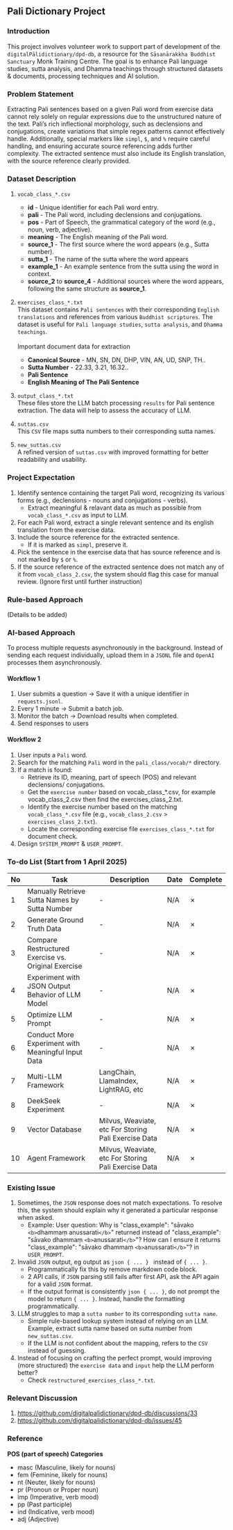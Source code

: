 ## Pali Dictionary Project
### Introduction
This project involves volunteer work to support part of development of the `digitalPālidictionary/dpd-db`, a resource for the `Sāsanārakkha Buddhist Sanctuary` Monk Training Centre. The goal is to enhance Pali language studies, sutta analysis, and Dhamma teachings through structured datasets & documents, processing techniques and AI solution.

### Problem Statement
Extracting Pali sentences based on a given Pali word from exercise data cannot rely solely on regular expressions due to the unstructured nature of the text. Pali’s rich inflectional morphology, such as declensions and conjugations, create variations that simple regex patterns cannot effectively handle. Additionally, special markers like `simpl`, `$`, and `%` require careful handling, and ensuring accurate source referencing adds further complexity. The extracted sentence must also include its English translation, with the source reference clearly provided.

### Dataset Description
1. `vocab_class_*.csv`
    - <b>id</b> - Unique identifier for each Pali word entry.
    - <b>pali</b> - The Pali word, including declensions and conjugations.
    - <b>pos</b> - Part of Speech, the grammatical category of the word (e.g., noun, verb, adjective).
    - <b>meaning</b> - The English meaning of the Pali word.
    - <b>source_1</b> - The first source where the word appears (e.g., Sutta number).
    - <b>sutta_1</b> - The name of the sutta where the word appears
    - <b>example_1</b> - An example sentence from the sutta using the word in context.
    - <b>source_2</b> to <b>source_4</b> - Additional sources where the word appears, following the same structure as <b>source_1</b>.

2. `exercises_class_*.txt`
    <br>This dataset contains `Pali sentences` with their corresponding `English translations` and references from various `Buddhist scriptures`. The dataset is useful for `Pali language studies`, `sutta analysis`, and `Dhamma teachings`. 
    <br><br>Important document data for extraction
    - <b>Canonical Source</b> - MN, SN, DN, DHP, VIN, AN, UD, SNP, TH..
    - <b>Sutta Number</b> - 22.33, 3.21, 16.32..
    - <b>Pali Sentence</b>
    - <b>English Meaning of The Pali Sentence</b>
3. `output_class_*.txt`
    <br>These files store the LLM batch processing `results` for Pali sentence extraction. The data will help to assess the accuracy of LLM.
4. `suttas.csv`
    <br>This `CSV` file maps sutta numbers to their corresponding sutta names.
5. `new_suttas.csv`
    <br>A refined version of `suttas.csv` with improved formatting for better readability and usability.

### Project Expectation
1. Identify sentence containing the target Pali word, recognizing its various forms (e.g., declensions - nouns and conjugations - verbs). 
    - Extract meaningful & relavant data as much as possible from `vocab_class_*.csv` as input to LLM.
2. For each Pali word, extract a single relevant sentence and its english translation from the exercise data.
3. Include the source reference for the extracted sentence.
    -  If it is marked as `simpl`, preserve it.
4. Pick the sentence in the exercise data that has source reference and is not marked by `$` or `%`.
5. If the source reference of the extracted sentence does not match any of it from `vocab_class_2.csv`, the system should flag this case for manual review. (Ignore first until further instruction)

### Rule-based Approach
(Details to be added)

### AI-based Approach
To process multiple requests asynchronously in the background. Instead of sending each request individually, upload them in a `JSONL` file and `OpenAI` processes them asynchronously.

#### Workflow 1
1. User submits a question → Save it with a unique identifier in `requests.jsonl`.
2. Every 1 minute → Submit a batch job.
3. Monitor the batch → Download results when completed.
4. Send responses to users

#### Workflow 2
1. User inputs a `Pali` word.
2. Search for the matching `Pali` word in the `pali_class/vocab/*` directory.
3. If a match is found:
    - Retrieve its ID, meaning, part of speech (POS) and relevant declensions/ conjugations.
    - Get the `exercise number` based on vocab_class_*.csv, for example vocab_class_2.csv then find the exercises_class_2.txt.
    - Identify the exercise number based on the matching `vocab_class_*.csv` file (e.g., `vocab_class_2.csv` > `exercises_class_2.txt`).
    - Locate the corresponding exercise file `exercises_class_*.txt` for document check.
4. Design `SYSTEM_PROMPT` & `USER_PROMPT`.

### To-do List (Start from 1 April 2025)
| No | Task | Description | Date | Complete |
| --- | -------- | --- | --- | --- |
| 1 | Manually Retrieve Sutta Names by Sutta Number | - | N/A | &cross; |
| 2 | Generate Ground Truth Data | - | N/A | &cross; |
| 3 | Compare Restructured Exercise vs. Original Exercise | - | N/A | &cross; |
| 4 | Experiment with JSON Output Behavior of LLM Model | - | N/A | &cross; |
| 5 | Optimize LLM Prompt | - | N/A | &cross; |
| 6 | Conduct More Experiment with Meaningful Input Data | - | N/A | &cross; |
| 7 | Multi-LLM Framework | LangChain, LlamaIndex, LightRAG, etc | N/A | &cross; |
| 8 | DeekSeek Experiment | - | N/A | &cross; |
| 9 | Vector Database | Milvus, Weaviate, etc For Storing Pali Exercise Data | N/A | &cross; |
| 10 | Agent Framework | Milvus, Weaviate, etc For Storing Pali Exercise Data | N/A | &cross; |

### Existing Issue
1. Sometimes, the `JSON` response does not match expectations. To resolve this, the system should explain why it generated a particular response when asked.
    - Example: User question: Why is "class_example": "sāvako `<b>`dhammaṃ anussarati`</b>`" returned instead of "class_example": "sāvako dhammaṃ `<b>`anussarati`</b>`"? How can I ensure it returns "class_example": "sāvako dhammaṃ `<b>`anussarati`</b>`"? in `USER_PROMPT`.
2. Invalid `JSON` output, eg output as ```json { ... } ``` instead of `{ ... }`. 
    - Programmatically fix this by remove markdown code block. 
    - 2 API calls, if `JSON` parsing still fails after first API, ask the API again for a valid `JSON` format.
    - If the output format is consistently ```json { ... }```, do not prompt the model to return ```{ ... }```. Instead, handle the formatting programmatically.
3. LLM struggles to map a `sutta number` to its corresponding `sutta name`.
    - Simple rule-based lookup system instead of relying on an LLM. Example, extract sutta name based on sutta number from `new_suttas.csv`.
    - If the LLM is not confident about the mapping, refers to the `CSV` instead of guessing.
4. Instead of focusing on crafting the perfect prompt, would improving (more structured) the `exercise data` and `input` help the LLM perform better?
    - Check `restructured_exercises_class_*.txt`.

### Relevant Discussion
1. https://github.com/digitalpalidictionary/dpd-db/discussions/33
2. https://github.com/digitalpalidictionary/dpd-db/issues/45

### Reference
<b>POS (part of speech) Categories</b>
- masc (Masculine, likely for nouns)
- fem (Feminine, likely for nouns)
- nt (Neuter, likely for nouns)
- pr (Pronoun or Proper noun)
- imp (Imperative, verb mood)
- pp (Past participle)
- ind (Indicative, verb mood)
- adj (Adjective)